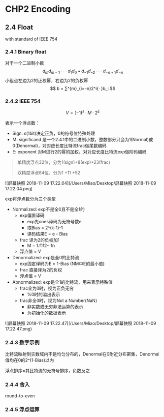 # CHP2 Encoding

## 2.4 Float

with standard of IEEE 754

### 2.4.1 Binary float

对于一个二进制小数
$$
d_md_{m-1}···d_1d_0•d_{-1}d_{-2}···d_{-n+1}d_{-n}
$$
小组点左边为2的正权幂，右边为2的负权幂
$$
b = ∑^{m}_{i=-n}2^i{· }b_i
$$

### 2.4.2 IEEE 754

$$
V =(-1)^s · M · 2^ E
$$

表示一个浮点数：

- Sign: s(1bit)决定正负，0的符号位特殊处理
- M: significand 是一个2.4.1中的二进制小数，整数部分只会为1(Normal)或0(Denormal)，对对应长度比特流frac做尾数编码
- E: exponent 对M进行2的幂的加权，对对应长度比特流exp做阶码编码

> 单精度浮点32位，分为1(sign)+8(exp)+23(frac)
>
> 双精度浮点64位，分为1          +11      +52

![屏幕快照 2018-11-09 17.22.04](/Users/Miao/Desktop/屏幕快照 2018-11-09 17.22.04.png)

exp将浮点数分为三个类型

- Normalized: exp不是全0且不是全1的
  - exp偏置译码
    - exp先ones译码为无符号数e
    - 取Bias = 2^(k-1)-1
    - 译码结果E = e - Bias
  - frac 译为2的负权加1
    - M = 1.f1f2···fn
  - 浮点值 = V
- Denormalized: exp是全0的比特流
  - exp固定译码为E = 1-Bias (NM中E的最小值)
  - frac 直接译为2的负权
  - 浮点值 = V
- Abnormalized: exp是全1的比特流，用来表示特殊值
  - frac全为0时，视为正负无穷
    - %0时的溢出表示
  - frac非全0时，视为Not a Number(NaN)
    - 非实数或无穷非法运算的表示
    - 为初始化的数据表示

![屏幕快照 2018-11-09 17.22.47](/Users/Miao/Desktop/屏幕快照 2018-11-09 17.22.47.png)

### 2.4.3 数字示例

比特流映射到实数域内不是均匀分布的，Denormal在0附近分布密集，Denormal值均在0的2^(1-Bias)以内

浮点排序=其比特流的无符号排序，负数反之

### 2.4.4  舍入

round-to-even

### 2.4.5 浮点运算

















